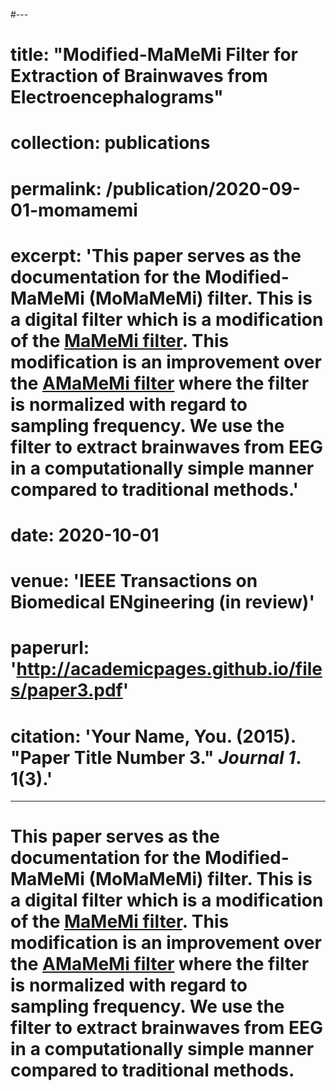 #---
# title: "Modified-MaMeMi Filter for Extraction of Brainwaves from Electroencephalograms"
# collection: publications
# permalink: /publication/2020-09-01-momamemi
# excerpt: 'This paper serves as the documentation for the Modified-MaMeMi (MoMaMeMi) filter. This is a digital filter which is a modification of the <a href="https://www.sciencedirect.com/science/article/pii/S1746809415001032">MaMeMi filter</a>. This modification is an improvement over the <a href="https://raks0009.github.io/publication/2010-10-01-paper-title-number-2">AMaMeMi filter</a> where the filter is normalized with regard to sampling frequency. We use the filter to extract brainwaves from EEG in a computationally simple manner compared to traditional methods.'
# date: 2020-10-01
# venue: 'IEEE Transactions on Biomedical ENgineering (in review)'
# paperurl: 'http://academicpages.github.io/files/paper3.pdf' 
# citation: 'Your Name, You. (2015). &quot;Paper Title Number 3.&quot; <i>Journal 1</i>. 1(3).'
---
# This paper serves as the documentation for the Modified-MaMeMi (MoMaMeMi) filter. This is a digital filter which is a modification of the <a href="https://www.sciencedirect.com/science/article/pii/S1746809415001032">MaMeMi filter</a>. This modification is an improvement over the <a href="https://raks0009.github.io/publication/2020-08-22-amamemi">AMaMeMi filter</a> where the filter is normalized with regard to sampling frequency. We use the filter to extract brainwaves from EEG in a computationally simple manner compared to traditional methods.

# <script src="https://codeocean.com/widget.js?slug=0733162" async></script>

